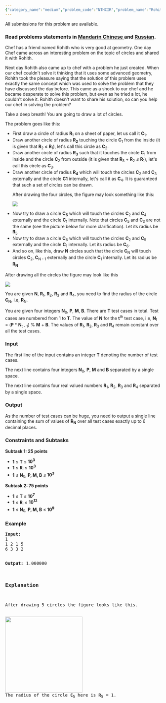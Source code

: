 ```yaml
---
{"category_name":"medium","problem_code":"NTHCIR","problem_name":"Rohith and Circles","languages_supported":{"0":"ADA","1":"ASM","2":"BASH","3":"BF","4":"C","5":"C99 strict","6":"CAML","7":"CLOJ","8":"CLPS","9":"CPP 4.3.2","10":"CPP 4.9.2","11":"CPP14","12":"CS2","13":"D","14":"ERL","15":"FORT","16":"FS","17":"GO","18":"HASK","19":"ICK","20":"ICON","21":"JAVA","22":"JS","23":"LISP clisp","24":"LISP sbcl","25":"LUA","26":"NEM","27":"NICE","28":"NODEJS","29":"PAS fpc","30":"PAS gpc","31":"PERL","32":"PERL6","33":"PHP","34":"PIKE","35":"PRLG","36":"PYPY","37":"PYTH","38":"PYTH 3.4","39":"RUBY","40":"SCALA","41":"SCM chicken","42":"SCM guile","43":"SCM qobi","44":"ST","45":"TCL","46":"TEXT","47":"WSPC"},"max_timelimit":1.5,"source_sizelimit":50000,"problem_author":"adurysk","problem_tester":"mugurelionut","date_added":"16-04-2015","tags":{"0":"adurysk","1":"geometry","2":"july15","3":"maths","4":"medium","5":"recurrence"},"editorial_url":"http://discuss.codechef.com/problems/NTHCIR","time":{"view_start_date":1436779800,"submit_start_date":1436779800,"visible_start_date":1436779800,"end_date":1735669800},"layout":"problem"}
---
```

<span class="solution-visible-txt">All submissions for this problem are available.</span><h3> Read problems statements in <a target="_blank" href="http://www.codechef.com/download/translated/JULY15/mandarin/NTHCIR.pdf">Mandarin Chinese </a> and <a target="_blank" href="http://www.codechef.com/download/translated/JULY15/russian/NTHCIR.pdf">Russian</a>.</h3>
<p> Chef has a friend named Rohith who is very good at geometry. One day Chef came across an interesting problem on the topic of circles and shared it with Rohith.</p>
<p> Next day Rohith also came up to chef with a problem he just created. When our chef couldn't solve it thinking that it uses some advanced geometry, Rohith took the pleasure saying that the solution of this problem uses exactly the same concept which was used to solve the problem that they have discussed the day before. This came as a shock to our chef and he became desperate to solve this problem, but even as he tried a lot, he couldn't solve it. Rohith doesn't want to share his solution, so can you help our chef in solving the problem?</p>
<p>Take a deep breath! You are going to draw a lot of circles.</p>
<p> The problem goes like this:</p>
<ul>
<li>First draw a circle of radius <b>R</b><sub>1</sub> on a sheet of paper, let us call it <b>C</b><sub>1</sub>.</li>
<li>Draw another circle of radius <b>R<sub>2</sub></b> touching the circle <b>C</b><sub>1</sub> from the inside (it is given that <b>R</b><sub>2</sub> ≤ <b>R</b><sub>1</sub>), let's call this circle as <b>C</b><sub>2</sub>.</li>
<li>Draw another circle of radius <b>R<sub>3</sub></b> such that it touches the circle <b>C</b><sub>1</sub> from inside and the circle <b>C</b><sub>2</sub> from outside (it is given that <b>R</b><sub>3</sub> + <b>R</b><sub>2</sub> ≤ <b>R</b><sub>1</sub>), let's call this circle as <b>C</b><sub>3</sub>.</li>
<li>Draw another circle of radius <b>R<sub>4</sub></b> which will touch the circles <b>C</b><sub>2</sub> and <b>C</b><sub>3</sub> externally and the circle <b>C1</b> internally, let's call it as <b>C</b><sub>4</sub>. It is guaranteed that such a set of circles can be drawn.</li>
<p>After drawing the four circles, the figure may look something like this:  </p>
<p><img src="http://www.codechef.com/download/JULY15/NTHCIR1.png" /></p>
<li>Now try to draw a circle <b>C<sub>5</sub></b> which will touch the circles <b>C</b><sub>2</sub> and <b>C</b><sub>4</sub> externally and the circle <b>C</b><sub>1</sub> internally. Note that circles <b>C</b><sub>5</sub> and <b>C</b><sub>3</sub> are not the same (see the picture below for more clarification). Let its radius be <b>R</b><sub>5</sub></li>
<li>Now try to draw a circle <b>C</b><sub>6</sub> which will touch the circles <b>C</b><sub>2</sub> and <b>C</b><sub>5</sub> externally and the circle <b>C</b><sub>1</sub> internally. Let its radius be <b>C</b><sub>6</sub>.</li>
<li>And so on, like this, draw <b>N</b> circles such that the circle <b>C</b><sub>N</sub> will touch circles <b>C</b><sub>2</sub>, <b>C</b><sub>N - 1</sub> externally and the circle <b>C</b><sub>1</sub> internally. Let its radius be <b>R<sub>N</sub></b></li>
</ul>
<p>After drawing all the circles the figure may look like this  </p>
<p><img src="http://www.codechef.com/download/JULY15/NTHCIR2.png" /></p>
<p>You are given <b>N</b>, <b>R</b><sub>1</sub>, <b>R</b><sub>2</sub>, <b>R</b><sub>3</sub> and <b>R</b><sub>4</sub>, you need to find the radius of the circle <b>C</b><sub>N</sub>, i.e, <b>R</b><sub>N</sub>.</p>
<p>You are given four integers <b>N</b><sub>0</sub>, <b>P</b>, <b>M</b>, <b>B</b>. There are <b>T</b> test cases in total. Test cases are numbered from 1 to <b>T</b>. The value of <b>N</b> for the <b>t</b><sup>th</sup> test case, i.e, <b>N</b><sub>t</sub> = (<b>P</b> * <b>N</b><sub>t - 1</sub>) % <b>M</b> + <b>B</b>. The values of <b>R</b><sub>1</sub>, <b>R</b><sub>2</sub>, <b>R</b><sub>3</sub> and <b>R</b><sub>4</sub> remain constant over all the test cases.</p>
<h3>Input</h3>
<p>The first line of the input contains an integer <b>T</b> denoting the number of test cases.</p>
<p>The next line contains four integers <b>N</b><sub>0</sub>, <b>P</b>, <b>M</b> and <b>B</b> separated by a single space.</p>
<p>The next line contains four real valued numbers <b>R</b><sub>1</sub>, <b>R</b><sub>2</sub>, <b>R</b><sub>3</sub> and <b>R</b><sub>4</sub> separated by a single space.</p>
<h3>Output</h3>
<p>As the number of test cases can be huge, you need to output a single line containing the sum of values of <b>R</b><sub><b>N</b></sub> over all test cases exactly up to 6 decimal places.</p>
<h3>Constraints and Subtasks</h3>
<p><b>Subtask 1: 25 points</b></p>
<ul>
<li><b>1</b> ≤ <b>T</b> ≤ <b>10<sup>3</sup></b></li>
<li><b>1</b> ≤ <b>R</b><sub>i</sub> ≤ <b>10<sup>3</sup></b></li>
<li><b>1</b> ≤ <b>N</b><sub>0</sub>, <b>P, M, B</b> ≤ <b>10<sup>3</sup></b></li>
</ul>
<p><b>Subtask 2: 75 points</b></p>
<ul>
<li><b>1</b> ≤ <b>T</b> ≤ <b>10<sup>7</sup></b></li>
<li><b>1</b> ≤ <b>R</b><sub>i</sub> ≤ <b>10<sup>12</sup></b></li>
<li><b>1</b> ≤ <b>N</b><sub>0</sub>, <b>P, M, B</b> ≤ <b>10<sup>9</sup> </b></li>
</ul>
<h3>Example</h3>
<pre>
<b>Input:</b>
1
1 2 1 5
6 3 3 2

<b>Output:</b>
1.000000

<h3>Explanation</h3>
<p>After drawing 5 circles the figure looks like this.</p>
<img src="http://www.codechef.com/download/JULY15/NTHCIR3.png" height="245" width="250" />
The radius of the circle <b>C</b><sub>5</sub> here is <b>R</b><sub>5</sub> = 1.</pre>